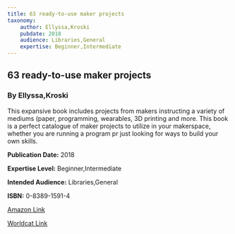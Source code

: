 ```yaml
---
title: 63 ready-to-use maker projects
taxonomy:
	author: Ellyssa,Kroski
	pubdate: 2018
	audience: Libraries,General
	expertise: Beginner,Intermediate
---
```

## 63 ready-to-use maker projects
### By Ellyssa,Kroski
This expansive book includes projects from makers instructing a variety of mediums (paper, programming, wearables, 3D printing and more.  This book is a perfect catalogue of maker projects to utilize in your makerspace, whether you are running a program pr just looking for ways to build your own skills.

**Publication Date:** 2018

**Expertise Level:** Beginner,Intermediate

**Intended Audience:** Libraries,General

**ISBN:** 0-8389-1591-4

[Amazon Link](https://www.amazon.com/63-Ready-Use-Maker-Projects/dp/0838915914/ref=sr_1_1?keywords=63+ready-to-use+maker+projects&qid=1575490363&sr=8-1)

[Worldcat Link](https://www.worldcat.org/title/63-ready-to-use-maker-projects/oclc/1075758989&referer=brief_results)
